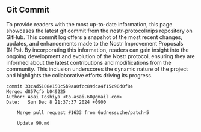 ## Git Commit
To provide readers with the most up-to-date information, this page showcases the latest git commit from the nostr-protocol/nips repository on GitHub. This commit log offers a snapshot of the most recent changes, updates, and enhancements made to the Nostr Improvement Proposals (NIPs). By incorporating this information, readers can gain insight into the ongoing development and evolution of the Nostr protocol, ensuring they are informed about the latest contributions and modifications from the community. This inclusion underscores the dynamic nature of the project and highlights the collaborative efforts driving its progress.

```shell
commit 33cad5108e150c5b9aa0fcc89dca4f15c90d0f84
Merge: d857cfb b049225
Author: Asai Toshiya <to.asai.60@gmail.com>
Date:   Sun Dec 8 21:37:37 2024 +0900

    Merge pull request #1633 from Gudnessuche/patch-5
    
    Update 90.md
```
